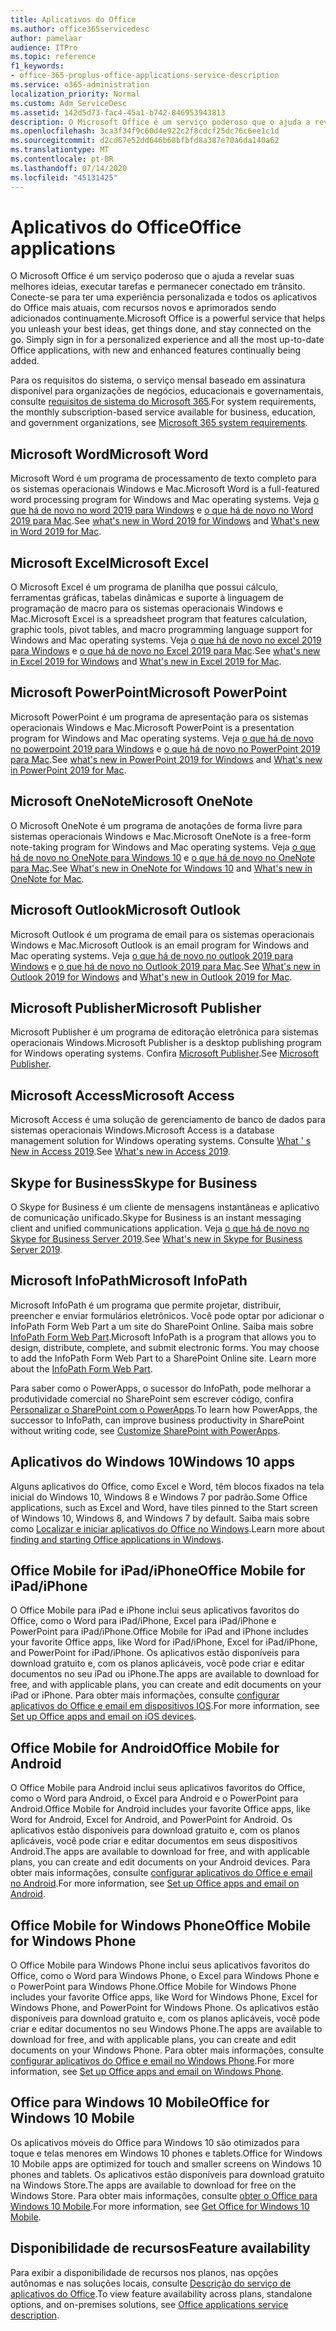 ```yaml
---
title: Aplicativos do Office
ms.author: office365servicedesc
author: pamelaar
audience: ITPro
ms.topic: reference
f1_keywords:
- office-365-proplus-office-applications-service-description
ms.service: o365-administration
localization_priority: Normal
ms.custom: Adm_ServiceDesc
ms.assetid: 142d5d73-fac4-45a1-b742-846953943813
description: O Microsoft Office é um serviço poderoso que o ajuda a revelar suas melhores ideias, executar tarefas e permanecer conectado em trânsito. Conecte-se para ter uma experiência personalizada e todos os aplicativos do Office mais atuais, com recursos novos e aprimorados sendo adicionados continuamente.
ms.openlocfilehash: 3ca3f34f9c60d4e922c2f8cdcf25dc76c6ee1c1d
ms.sourcegitcommit: d2cd67e52dd646b68bfbfd8a387e70a6da140a62
ms.translationtype: MT
ms.contentlocale: pt-BR
ms.lasthandoff: 07/14/2020
ms.locfileid: "45131425"
---
```

# <a name="office-applications"></a><span data-ttu-id="a7ac5-104">Aplicativos do Office</span><span class="sxs-lookup"><span data-stu-id="a7ac5-104">Office applications</span></span>

<span data-ttu-id="a7ac5-p102">O Microsoft Office é um serviço poderoso que o ajuda a revelar suas melhores ideias, executar tarefas e permanecer conectado em trânsito. Conecte-se para ter uma experiência personalizada e todos os aplicativos do Office mais atuais, com recursos novos e aprimorados sendo adicionados continuamente.</span><span class="sxs-lookup"><span data-stu-id="a7ac5-p102">Microsoft Office is a powerful service that helps you unleash your best ideas, get things done, and stay connected on the go. Simply sign in for a personalized experience and all the most up-to-date Office applications, with new and enhanced features continually being added.</span></span>
  
<span data-ttu-id="a7ac5-107">Para os requisitos do sistema, o serviço mensal baseado em assinatura disponível para organizações de negócios, educacionais e governamentais, consulte [requisitos de sistema do Microsoft 365](https://products.office.com/office-system-requirements/#Office365forBEG).</span><span class="sxs-lookup"><span data-stu-id="a7ac5-107">For system requirements, the monthly subscription-based service available for business, education, and government organizations, see [Microsoft 365 system requirements](https://products.office.com/office-system-requirements/#Office365forBEG).</span></span>
  
## <a name="microsoft-word"></a><span data-ttu-id="a7ac5-108">Microsoft Word</span><span class="sxs-lookup"><span data-stu-id="a7ac5-108">Microsoft Word</span></span>

<span data-ttu-id="a7ac5-109">Microsoft Word é um programa de processamento de texto completo para os sistemas operacionais Windows e Mac.</span><span class="sxs-lookup"><span data-stu-id="a7ac5-109">Microsoft Word is a full-featured word processing program for Windows and Mac operating systems.</span></span> <span data-ttu-id="a7ac5-110">Veja [o que há de novo no word 2019 para Windows](https://support.office.com/article/what-s-new-in-word-2019-for-windows-d3d31e5e-2bb8-4433-80bb-08279beef4b3) e [o que há de novo no Word 2019 para Mac](https://support.office.com/article/what-s-new-in-word-2019-for-mac-247e0cd4-a758-4b42-a157-42eb8853aef5).</span><span class="sxs-lookup"><span data-stu-id="a7ac5-110">See [what's new in Word 2019 for Windows](https://support.office.com/article/what-s-new-in-word-2019-for-windows-d3d31e5e-2bb8-4433-80bb-08279beef4b3) and [What's new in Word 2019 for Mac](https://support.office.com/article/what-s-new-in-word-2019-for-mac-247e0cd4-a758-4b42-a157-42eb8853aef5).</span></span>
  
## <a name="microsoft-excel"></a><span data-ttu-id="a7ac5-111">Microsoft Excel</span><span class="sxs-lookup"><span data-stu-id="a7ac5-111">Microsoft Excel</span></span>

<span data-ttu-id="a7ac5-112">O Microsoft Excel é um programa de planilha que possui cálculo, ferramentas gráficas, tabelas dinâmicas e suporte à linguagem de programação de macro para os sistemas operacionais Windows e Mac.</span><span class="sxs-lookup"><span data-stu-id="a7ac5-112">Microsoft Excel is a spreadsheet program that features calculation, graphic tools, pivot tables, and macro programming language support for Windows and Mac operating systems.</span></span> <span data-ttu-id="a7ac5-113">Veja [o que há de novo no excel 2019 para Windows](https://support.office.com/article/what-s-new-in-excel-2019-for-windows-5a201203-1155-4055-82a5-82bf0994631f) e [o que há de novo no Excel 2019 para Mac](https://support.office.com/article/what-s-new-in-excel-2019-for-mac-5ce129d3-9e5c-417f-9545-fb6f7b72674d).</span><span class="sxs-lookup"><span data-stu-id="a7ac5-113">See [what's new in Excel 2019 for Windows](https://support.office.com/article/what-s-new-in-excel-2019-for-windows-5a201203-1155-4055-82a5-82bf0994631f) and [What's new in Excel 2019 for Mac](https://support.office.com/article/what-s-new-in-excel-2019-for-mac-5ce129d3-9e5c-417f-9545-fb6f7b72674d).</span></span>
  
## <a name="microsoft-powerpoint"></a><span data-ttu-id="a7ac5-114">Microsoft PowerPoint</span><span class="sxs-lookup"><span data-stu-id="a7ac5-114">Microsoft PowerPoint</span></span>

<span data-ttu-id="a7ac5-115">Microsoft PowerPoint é um programa de apresentação para os sistemas operacionais Windows e Mac.</span><span class="sxs-lookup"><span data-stu-id="a7ac5-115">Microsoft PowerPoint is a presentation program for Windows and Mac operating systems.</span></span> <span data-ttu-id="a7ac5-116">Veja [o que há de novo no powerpoint 2019 para Windows](https://support.office.com/article/what-s-new-in-powerpoint-2019-for-windows-8355a56a-f643-42d2-8454-784fa9b3d109) e [o que há de novo no PowerPoint 2019 para Mac](https://support.office.com/article/what-s-new-in-powerpoint-2019-for-mac-5038ba79-48c5-40f0-adff-11489e5d6fed).</span><span class="sxs-lookup"><span data-stu-id="a7ac5-116">See [what's new in PowerPoint 2019 for Windows](https://support.office.com/article/what-s-new-in-powerpoint-2019-for-windows-8355a56a-f643-42d2-8454-784fa9b3d109) and [What's new in PowerPoint 2019 for Mac](https://support.office.com/article/what-s-new-in-powerpoint-2019-for-mac-5038ba79-48c5-40f0-adff-11489e5d6fed).</span></span>
  
## <a name="microsoft-onenote"></a><span data-ttu-id="a7ac5-117">Microsoft OneNote</span><span class="sxs-lookup"><span data-stu-id="a7ac5-117">Microsoft OneNote</span></span>

<span data-ttu-id="a7ac5-118">O Microsoft OneNote é um programa de anotações de forma livre para sistemas operacionais Windows e Mac.</span><span class="sxs-lookup"><span data-stu-id="a7ac5-118">Microsoft OneNote is a free-form note-taking program for Windows and Mac operating systems.</span></span> <span data-ttu-id="a7ac5-119">Veja [o que há de novo no OneNote para Windows 10](https://support.office.com/article/what-s-new-in-onenote-for-windows-10-1477d5de-f4fd-4943-b18a-ff17091161ea) e [o que há de novo no OneNote para Mac](https://support.office.com/article/see-what-s-new-in-onenote-for-mac-c82d3f15-252f-452a-89ba-e09fbe418829).</span><span class="sxs-lookup"><span data-stu-id="a7ac5-119">See [What's new in OneNote for Windows 10](https://support.office.com/article/what-s-new-in-onenote-for-windows-10-1477d5de-f4fd-4943-b18a-ff17091161ea) and [What's new in OneNote for Mac](https://support.office.com/article/see-what-s-new-in-onenote-for-mac-c82d3f15-252f-452a-89ba-e09fbe418829).</span></span>
  
## <a name="microsoft-outlook"></a><span data-ttu-id="a7ac5-120">Microsoft Outlook</span><span class="sxs-lookup"><span data-stu-id="a7ac5-120">Microsoft Outlook</span></span>

<span data-ttu-id="a7ac5-121">Microsoft Outlook é um programa de email para os sistemas operacionais Windows e Mac.</span><span class="sxs-lookup"><span data-stu-id="a7ac5-121">Microsoft Outlook is an email program for Windows and Mac operating systems.</span></span> <span data-ttu-id="a7ac5-122">Veja [o que há de novo no outlook 2019 para Windows](https://support.office.com/article/what-s-new-in-outlook-2019-for-windows-0c64df36-0908-4ff6-a7fc-573a62800525) e [o que há de novo no Outlook 2019 para Mac](https://support.office.com/article/what-s-new-in-outlook-2019-for-mac-05736033-f99e-4cb2-88aa-01e979b0736b).</span><span class="sxs-lookup"><span data-stu-id="a7ac5-122">See [What's new in Outlook 2019 for Windows](https://support.office.com/article/what-s-new-in-outlook-2019-for-windows-0c64df36-0908-4ff6-a7fc-573a62800525) and [What's new in Outlook 2019 for Mac](https://support.office.com/article/what-s-new-in-outlook-2019-for-mac-05736033-f99e-4cb2-88aa-01e979b0736b).</span></span>
  
## <a name="microsoft-publisher"></a><span data-ttu-id="a7ac5-123">Microsoft Publisher</span><span class="sxs-lookup"><span data-stu-id="a7ac5-123">Microsoft Publisher</span></span>

<span data-ttu-id="a7ac5-124">Microsoft Publisher é um programa de editoração eletrônica para sistemas operacionais Windows.</span><span class="sxs-lookup"><span data-stu-id="a7ac5-124">Microsoft Publisher is a desktop publishing program for Windows operating systems.</span></span> <span data-ttu-id="a7ac5-125">Confira [Microsoft Publisher](https://products.office.com/publisher).</span><span class="sxs-lookup"><span data-stu-id="a7ac5-125">See [Microsoft Publisher](https://products.office.com/publisher).</span></span>
  
## <a name="microsoft-access"></a><span data-ttu-id="a7ac5-126">Microsoft Access</span><span class="sxs-lookup"><span data-stu-id="a7ac5-126">Microsoft Access</span></span>

<span data-ttu-id="a7ac5-127">Microsoft Access é uma solução de gerenciamento de banco de dados para sistemas operacionais Windows.</span><span class="sxs-lookup"><span data-stu-id="a7ac5-127">Microsoft Access is a database management solution for Windows operating systems.</span></span> <span data-ttu-id="a7ac5-128">Consulte [What ' s New in Access 2019](https://support.office.com/article/what-s-new-in-access-2019-f52c5317-3494-4105-9c56-5a2abb8e0f87).</span><span class="sxs-lookup"><span data-stu-id="a7ac5-128">See [What's new in Access 2019](https://support.office.com/article/what-s-new-in-access-2019-f52c5317-3494-4105-9c56-5a2abb8e0f87).</span></span>
  
## <a name="skype-for-business"></a><span data-ttu-id="a7ac5-129">Skype for Business</span><span class="sxs-lookup"><span data-stu-id="a7ac5-129">Skype for Business</span></span>

<span data-ttu-id="a7ac5-130">O Skype for Business é um cliente de mensagens instantâneas e aplicativo de comunicação unificado.</span><span class="sxs-lookup"><span data-stu-id="a7ac5-130">Skype for Business is an instant messaging client and unified communications application.</span></span> <span data-ttu-id="a7ac5-131">Veja [o que há de novo no Skype for Business Server 2019](https://docs.microsoft.com/skypeforbusiness/whats-new).</span><span class="sxs-lookup"><span data-stu-id="a7ac5-131">See [What's new in Skype for Business Server 2019](https://docs.microsoft.com/skypeforbusiness/whats-new).</span></span>
  
## <a name="microsoft-infopath"></a><span data-ttu-id="a7ac5-132">Microsoft InfoPath</span><span class="sxs-lookup"><span data-stu-id="a7ac5-132">Microsoft InfoPath</span></span>

<span data-ttu-id="a7ac5-p111">Microsoft InfoPath é um programa que permite projetar, distribuir, preencher e enviar formulários eletrônicos. Você pode optar por adicionar o InfoPath Form Web Part a um site do SharePoint Online. Saiba mais sobre [InfoPath Form Web Part](https://go.microsoft.com/fwlink/p/?LinkId=271687).</span><span class="sxs-lookup"><span data-stu-id="a7ac5-p111">Microsoft InfoPath is a program that allows you to design, distribute, complete, and submit electronic forms. You may choose to add the InfoPath Form Web Part to a SharePoint Online site. Learn more about the [InfoPath Form Web Part](https://go.microsoft.com/fwlink/p/?LinkId=271687).</span></span>

<span data-ttu-id="a7ac5-136">Para saber como o PowerApps, o sucessor do InfoPath, pode melhorar a produtividade comercial no SharePoint sem escrever código, confira [Personalizar o SharePoint com o PowerApps](https://powerapps.microsoft.com/infopath/).</span><span class="sxs-lookup"><span data-stu-id="a7ac5-136">To learn how PowerApps, the successor to InfoPath, can improve business productivity in SharePoint without writing code, see [Customize SharePoint with PowerApps](https://powerapps.microsoft.com/infopath/).</span></span>
  
## <a name="windows-10-apps"></a><span data-ttu-id="a7ac5-137">Aplicativos do Windows 10</span><span class="sxs-lookup"><span data-stu-id="a7ac5-137">Windows 10 apps</span></span>

<span data-ttu-id="a7ac5-138">Alguns aplicativos do Office, como Excel e Word, têm blocos fixados na tela inicial do Windows 10, Windows 8 e Windows 7 por padrão.</span><span class="sxs-lookup"><span data-stu-id="a7ac5-138">Some Office applications, such as Excel and Word, have tiles pinned to the Start screen of Windows 10, Windows 8, and Windows 7 by default.</span></span> <span data-ttu-id="a7ac5-139">Saiba mais sobre como [Localizar e iniciar aplicativos do Office no Windows](https://support.office.com/article/can-t-find-office-applications-in-windows-10-windows-8-or-windows-7-907ce545-6ae8-459b-8d9d-de6764a635d6?ocmsassetID=HA103581103&CTT=1&CorrelationId=03707eae-b946-462a-b3c6-f0fc04f55611&ui=en-US&rs=en-US&ad=US#ID0EAABAAA=Windows_8.1_or_Windows_8).</span><span class="sxs-lookup"><span data-stu-id="a7ac5-139">Learn more about [finding and starting Office applications in Windows](https://support.office.com/article/can-t-find-office-applications-in-windows-10-windows-8-or-windows-7-907ce545-6ae8-459b-8d9d-de6764a635d6?ocmsassetID=HA103581103&CTT=1&CorrelationId=03707eae-b946-462a-b3c6-f0fc04f55611&ui=en-US&rs=en-US&ad=US#ID0EAABAAA=Windows_8.1_or_Windows_8).</span></span>
  
## <a name="office-mobile-for-ipadiphone"></a><span data-ttu-id="a7ac5-140">Office Mobile for iPad/iPhone</span><span class="sxs-lookup"><span data-stu-id="a7ac5-140">Office Mobile for iPad/iPhone</span></span>

<span data-ttu-id="a7ac5-141">O Office Mobile para iPad e iPhone inclui seus aplicativos favoritos do Office, como o Word para iPad/iPhone, Excel para iPad/iPhone e PowerPoint para iPad/iPhone.</span><span class="sxs-lookup"><span data-stu-id="a7ac5-141">Office Mobile for iPad and iPhone includes your favorite Office apps, like Word for iPad/iPhone, Excel for iPad/iPhone, and PowerPoint for iPad/iPhone.</span></span> <span data-ttu-id="a7ac5-142">Os aplicativos estão disponíveis para download gratuito e, com os planos aplicáveis, você pode criar e editar documentos no seu iPad ou iPhone.</span><span class="sxs-lookup"><span data-stu-id="a7ac5-142">The apps are available to download for free, and with applicable plans, you can create and edit documents on your iPad or iPhone.</span></span> <span data-ttu-id="a7ac5-143">Para obter mais informações, consulte [configurar aplicativos do Office e email em dispositivos IOS](https://support.office.com/article/set-up-office-apps-and-email-on-ios-devices-0402b37e-49c4-4419-a030-f34c2013041f?ui=en-US&rs=en-US&ad=US).</span><span class="sxs-lookup"><span data-stu-id="a7ac5-143">For more information, see [Set up Office apps and email on iOS devices](https://support.office.com/article/set-up-office-apps-and-email-on-ios-devices-0402b37e-49c4-4419-a030-f34c2013041f?ui=en-US&rs=en-US&ad=US).</span></span>

## <a name="office-mobile-for-android"></a><span data-ttu-id="a7ac5-144">Office Mobile for Android</span><span class="sxs-lookup"><span data-stu-id="a7ac5-144">Office Mobile for Android</span></span>

<span data-ttu-id="a7ac5-145">O Office Mobile para Android inclui seus aplicativos favoritos do Office, como o Word para Android, o Excel para Android e o PowerPoint para Android.</span><span class="sxs-lookup"><span data-stu-id="a7ac5-145">Office Mobile for Android includes your favorite Office apps, like Word for Android, Excel for Android, and PowerPoint for Android.</span></span> <span data-ttu-id="a7ac5-146">Os aplicativos estão disponíveis para download gratuito e, com os planos aplicáveis, você pode criar e editar documentos em seus dispositivos Android.</span><span class="sxs-lookup"><span data-stu-id="a7ac5-146">The apps are available to download for free, and with applicable plans, you can create and edit documents on your Android devices.</span></span> <span data-ttu-id="a7ac5-147">Para obter mais informações, consulte [configurar aplicativos do Office e email no Android](https://support.office.com/article/set-up-office-apps-and-email-on-android-6ef2ebf2-fc2d-474a-be4a-5a801365c87f?ui=en-US&rs=en-US&ad=US).</span><span class="sxs-lookup"><span data-stu-id="a7ac5-147">For more information, see [Set up Office apps and email on Android](https://support.office.com/article/set-up-office-apps-and-email-on-android-6ef2ebf2-fc2d-474a-be4a-5a801365c87f?ui=en-US&rs=en-US&ad=US).</span></span>

## <a name="office-mobile-for-windows-phone"></a><span data-ttu-id="a7ac5-148">Office Mobile for Windows Phone</span><span class="sxs-lookup"><span data-stu-id="a7ac5-148">Office Mobile for Windows Phone</span></span>

<span data-ttu-id="a7ac5-149">O Office Mobile para Windows Phone inclui seus aplicativos favoritos do Office, como o Word para Windows Phone, o Excel para Windows Phone e o PowerPoint para Windows Phone.</span><span class="sxs-lookup"><span data-stu-id="a7ac5-149">Office Mobile for Windows Phone includes your favorite Office apps, like Word for Windows Phone, Excel for Windows Phone, and PowerPoint for Windows Phone.</span></span> <span data-ttu-id="a7ac5-150">Os aplicativos estão disponíveis para download gratuito e, com os planos aplicáveis, você pode criar e editar documentos no seu Windows Phone.</span><span class="sxs-lookup"><span data-stu-id="a7ac5-150">The apps are available to download for free, and with applicable plans, you can create and edit documents on your Windows Phone.</span></span> <span data-ttu-id="a7ac5-151">Para obter mais informações, consulte [configurar aplicativos do Office e email no Windows Phone](https://support.office.com/article/set-up-office-apps-and-email-on-windows-phone-9bccc8b8-a321-4d0d-a45e-6e06a3438e43?ui=en-US&rs=en-US&ad=US).</span><span class="sxs-lookup"><span data-stu-id="a7ac5-151">For more information, see [Set up Office apps and email on Windows Phone](https://support.office.com/article/set-up-office-apps-and-email-on-windows-phone-9bccc8b8-a321-4d0d-a45e-6e06a3438e43?ui=en-US&rs=en-US&ad=US).</span></span>

## <a name="office-for-windows-10-mobile"></a><span data-ttu-id="a7ac5-152">Office para Windows 10 Mobile</span><span class="sxs-lookup"><span data-stu-id="a7ac5-152">Office for Windows 10 Mobile</span></span>

<span data-ttu-id="a7ac5-153">Os aplicativos móveis do Office para Windows 10 são otimizados para toque e telas menores em Windows 10 phones e tablets.</span><span class="sxs-lookup"><span data-stu-id="a7ac5-153">Office for Windows 10 Mobile apps are optimized for touch and smaller screens on Windows 10 phones and tablets.</span></span> <span data-ttu-id="a7ac5-154">Os aplicativos estão disponíveis para download gratuito na Windows Store.</span><span class="sxs-lookup"><span data-stu-id="a7ac5-154">The apps are available to download for free on the Windows Store.</span></span> <span data-ttu-id="a7ac5-155">Para obter mais informações, consulte [obter o Office para Windows 10 Mobile](https://products.office.com/mobile/office-mobile-apps-for-windows).</span><span class="sxs-lookup"><span data-stu-id="a7ac5-155">For more information, see [Get Office for Windows 10 Mobile](https://products.office.com/mobile/office-mobile-apps-for-windows).</span></span>
  
## <a name="feature-availability"></a><span data-ttu-id="a7ac5-156">Disponibilidade de recursos</span><span class="sxs-lookup"><span data-stu-id="a7ac5-156">Feature availability</span></span>

<span data-ttu-id="a7ac5-157">Para exibir a disponibilidade de recursos nos planos, nas opções autônomas e nas soluções locais, consulte [Descrição do serviço de aplicativos do Office](office-applications-service-description.md).</span><span class="sxs-lookup"><span data-stu-id="a7ac5-157">To view feature availability across plans, standalone options, and on-premises solutions, see [Office applications service description](office-applications-service-description.md).</span></span>
  
